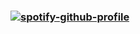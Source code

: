 ### [![spotify-github-profile](https://spotify-github-profile.vercel.app/api/view?uid=aaronperedasaldana&cover_image=true&theme=natemoo-re&show_offline=false&background_color=121212&interchange=false&bar_color=121212&bar_color_cover=true)](https://github.com/kittinan/spotify-github-profile)

<!--
**aaron2705/aaron2705** is a ✨ _special_ ✨ repository because its `README.md` (this file) appears on your GitHub profile.

Here are some ideas to get you started:

- 🔭 I’m currently working on ...
- 🌱 I’m currently learning ...
- 👯 I’m looking to collaborate on ...
- 🤔 I’m looking for help with ...
- 💬 Ask me about ...
- 📫 How to reach me: ...
- 😄 Pronouns: ...
- ⚡ Fun fact: ...
-->
